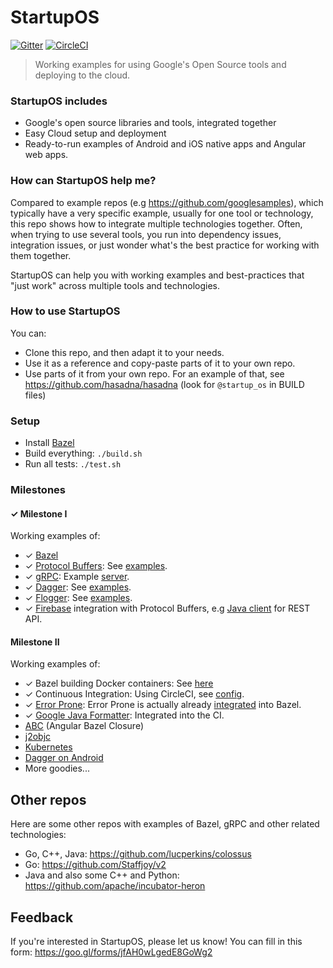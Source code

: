 # StartupOS

[![Gitter](https://img.shields.io/gitter/room/nwjs/nw.js.svg)](https://gitter.im/google/startup-os)
[![CircleCI](https://circleci.com/gh/google/startup-os/tree/master.svg?style=svg)](https://circleci.com/gh/google/startup-os/tree/master)

> Working examples for using Google's Open Source tools and deploying to the cloud.

### StartupOS includes
* Google's open source libraries and tools, integrated together
* Easy Cloud setup and deployment
* Ready-to-run examples of Android and iOS native apps and Angular web apps.

### How can StartupOS help me?
Compared to example repos (e.g https://github.com/googlesamples), which typically have a very specific example, usually for one tool or technology, this repo shows how to integrate multiple technologies together. Often, when trying to use several tools, you run into dependency issues, integration issues, or just wonder what's the best practice for working with them together.

StartupOS can help you with working examples and best-practices that "just work" across multiple tools and technologies.

### How to use StartupOS
You can:
* Clone this repo, and then adapt it to your needs.
* Use it as a reference and copy-paste parts of it to your own repo.
* Use parts of it from your own repo. For an example of that, see https://github.com/hasadna/hasadna (look for `@startup_os` in BUILD files)

### Setup
* Install [Bazel](https://docs.bazel.build/versions/master/install.html)
* Build everything: `./build.sh`
* Run all tests: `./test.sh`


### Milestones
#### ✓ Milestone I
Working examples of:
* ✓ [Bazel](https://bazel.build)
* ✓ [Protocol Buffers](https://developers.google.com/protocol-buffers): See [examples](https://github.com/search?utf8=%E2%9C%93&q=repo%3Agoogle%2Fstartup-os+extension%3Aproto&type=Code&ref=advsearch&l=&l=).
* ✓ [gRPC](https://grpc.io): Example [server](https://github.com/google/startup-os/blob/master/tools/local_server/LocalServer.java).
* ✓ [Dagger](https://github.com/google/dagger): See [examples](https://github.com/google/startup-os/tree/master/examples/dagger).
* ✓ [Flogger](https://github.com/google/flogger): See [examples](https://github.com/google/startup-os/search?q=com.google.common.flogger.FluentLogger&unscoped_q=com.google.common.flogger.FluentLogger).
* ✓ [Firebase](https://firebase.google.com) integration with Protocol Buffers, e.g [Java client](https://github.com/google/startup-os/blob/master/common/firestore/FirestoreClient.java) for REST API.

#### Milestone II
Working examples of:
* ✓ Bazel building Docker containers: See [here](https://github.com/google/startup-os/tree/master/examples/docker)
* ✓ Continuous Integration: Using CircleCI, see [config](https://github.com/google/startup-os/tree/master/.circleci).
* ✓ [Error Prone](https://github.com/google/error-prone): Error Prone is actually already [integrated](https://blog.bazel.build/2015/06/25/ErrorProne.html) into Bazel.
* ✓ [Google Java Formatter](https://github.com/google/google-java-format): Integrated into the CI.
* [ABC](http://g.co/ng/abc) (Angular Bazel Closure)
* [j2objc](https://developers.google.com/j2objc)
* [Kubernetes](https://kubernetes.io)
* [Dagger on Android](https://google.github.io/dagger/android.html)
* More goodies...

## Other repos
Here are some other repos with examples of Bazel, gRPC and other related technologies:
* Go, C++, Java: https://github.com/lucperkins/colossus
* Go: https://github.com/Staffjoy/v2
* Java and also some C++ and Python: https://github.com/apache/incubator-heron

## Feedback
If you're interested in StartupOS, please let us know!
You can fill in this form: https://goo.gl/forms/jfAH0wLgedE8GoWg2
